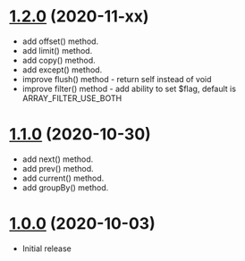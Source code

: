 <a name="1.2.0"></a>
# [1.2.0](https://github.com/atomastic/arrays) (2020-11-xx)
* add offset() method.
* add limit() method.
* add copy() method.
* add except() method.
* improve flush() method - return self instead of void
* improve filter() method - add ability to set $flag, default is ARRAY_FILTER_USE_BOTH


<a name="1.1.0"></a>
# [1.1.0](https://github.com/atomastic/arrays) (2020-10-30)
* add next() method.
* add prev() method.
* add current() method.
* add groupBy() method.

<a name="1.0.0"></a>
# [1.0.0](https://github.com/atomastic/arrays) (2020-10-03)
* Initial release
